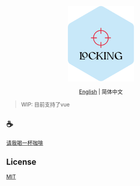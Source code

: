 <p align="center">
<img height="200" src="./assets/kv.png" alt="function-quick-locking">
</p>
<p align="center"> <a href="./README.md">English</a> | 简体中文</p>

>WIP: 目前支持了vue
## :coffee:

[请我喝一杯咖啡](https://github.com/Simon-He95/sponsor)

## License

[MIT](./license)
